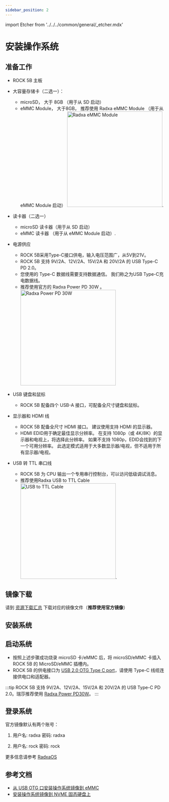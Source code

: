 ```yaml
---
sidebar_position: 2
---
```


import Etcher from '../../../common/general/\_etcher.mdx'

# 安装操作系统

## 准备工作

- ROCK 5B 主板

- 大容量存储卡（二选一）：

  - microSD， 大于 8GB （用于从 SD 启动）
  - eMMC Module， 大于8GB， 推荐使用 Radxa eMMC Module （用于从 eMMC Module 启动）
    <img src="/img/accessories/emmc-module.webp" alt="Radxa eMMC Module" width="300" />.

- 读卡器（二选一）

  - microSD 读卡器（用于从 SD 启动）
  - eMMC 读卡器 （用于从 eMMC Module 启动）.

- 电源供应

  - ROCK 5B采用Type-C接口供电，输入电压范围广，从5V到21V。
  - ROCK 5B 支持 9V/2A、12V/2A、15V/2A 和 20V/2A 的 USB Type-C PD 2.0。
  - 您使用的 Type-C 数据线需要支持数据通信。 我们称之为USB Type-C充电数据线。
  - 推荐使用官方的 Radxa Power PD 30W 。<img src="/img/accessories/pd-30w.webp" alt="Radxa Power PD 30W" width="300" />

- USB 键盘和鼠标

  - ROCK 5B 配备四个 USB-A 接口，可配备全尺寸键盘和鼠标。

- 显示器和 HDMI 线

  - ROCK 5B 配备全尺寸 HDMI 接口。 建议使用支持 HDMI 的显示器。
  - HDMI EDID用于确定最佳显示分辨率。 在支持 1080p（或 4K/8K）的显示器和电视上，将选择此分辨率。 如果不支持 1080p，EDID会找到的下一个可用分辨率。 此选定模式适用于大多数显示器/电视，但不适用于所有显示器/电视。

- USB 转 TTL 串口线

  - ROCK 5B 为 CPU 输出一个专用串行控制台，可以访问低级调试消息。
  - 推荐使用Radxa USB to TTL Cable <img src="/img/accessories/usb-ttl.webp" alt="USB to TTL Cable" width="300" />.

## 镜像下载

请到 [资源下载汇总](./download) 下载对应的镜像文件（**推荐使用官方镜像**）

## 安装系统

<Etcher model="rock5b" />

## 启动系统

- 按照上述步骤成功烧录 microSD 卡/eMMC 后，将 microSD/eMMC 卡插入 ROCK 5B 的 MicroSD/eMMC 插槽内。
- ROCK 5B 的供电接口为 [USB 2.0 OTG Type C port](../hardware-design/hardware-interface)，请使用 Type-C 线缆连接供电口和适配器。

:::tip
ROCK 5B 支持 9V/2A、12V/2A、15V/2A 和 20V/2A 的 USB Type-C PD 2.0。瑞莎推荐使用 [Radxa Power PD30W](../accessories/pd-30w)。
:::

## 登录系统

官方镜像默认有两个账号：

1. 用户名: radxa 密码: radxa

2. 用户名: rock 密码: rock

更多信息请参考 [RadxaOS](../radxa-os)

## 参考文档

- [从 USB OTG 口安装操作系统镜像到 eMMC](../low-level-dev/install-os-on-emmc-from-usb-otg)
- [安装操作系统镜像到 NVME 固态硬盘上](../low-level-dev/install-os-on-nvme)

